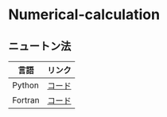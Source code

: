 # Numerical-calculation



## ニュートン法
|    言語  |   リンク           |              
|--------------|--------------|
|  Python    |  [コード](https://github.com/Taka0007/Numerical-calculation/blob/main/root%20finding/newton.py)          |              
|   Fortran  |   [コード](https://github.com/Taka0007/Numerical-calculation/blob/main/root%20finding/newton.f95)        |              
